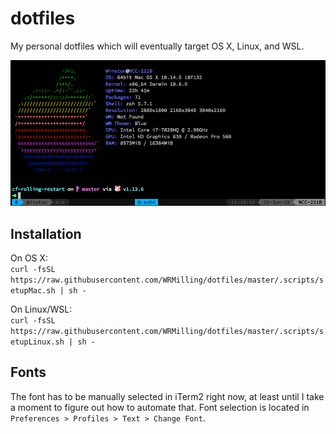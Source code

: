 # dotfiles
My personal dotfiles which will eventually target OS X, Linux, and WSL.

![Terminal Screenshot](screenshot.png)

## Installation

On OS X:  
`curl -fsSL https://raw.githubusercontent.com/WRMilling/dotfiles/master/.scripts/setupMac.sh | sh -`

On Linux/WSL:  
`curl -fsSL https://raw.githubusercontent.com/WRMilling/dotfiles/master/.scripts/setupLinux.sh | sh -`

## Fonts

The font has to be manually selected in iTerm2 right now, at least until I take a moment to figure out how to automate that. Font selection is located in `Preferences > Profiles > Text > Change Font`.
